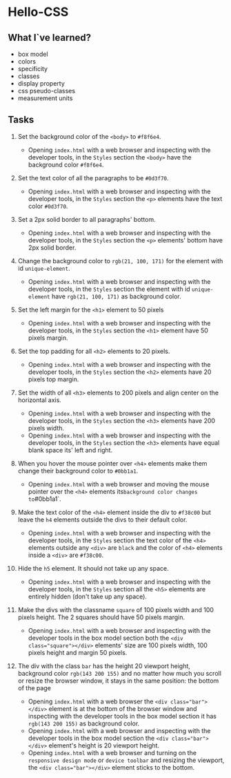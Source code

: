 # Hello-CSS

## What I`ve learned?

- box model
- colors
- specificity
- classes
- display property
- css pseudo-classes
- measurement units

## Tasks

1. Set the background color of the `<body>` to `#f8f6e4`.
    - Opening `index.html` with a web browser and inspecting with the developer tools, in the `Styles` section the `<body>` have the background color `#f8f6e4`.

2. Set the text color of all the paragraphs to be `#0d3f70`.
    - Opening `index.html` with a web browser and inspecting with the developer tools, in the `Styles` section the `<p>` elements have the text color `#0d3f70`.

3. Set a 2px solid border to all paragraphs' bottom.
    - Opening `index.html` with a web browser and inspecting with the developer tools, in the `Styles` section the `<p>` elements' bottom have 2px solid border.

4. Change the background color to `rgb(21, 100, 171)` for the element with id `unique-element`.
    - Opening `index.html` with a web browser and inspecting with the developer tools, in the `Styles` section the element with id `unique-element` have `rgb(21, 100, 171)` as background color.

5. Set the left margin for the `<h1>` element to 50 pixels
    - Opening `index.html` with a web browser and inspecting with the developer tools, in the `Styles` section the `<h1>` element have 50 pixels margin.

6. Set the top padding for all `<h2>` elements to 20 pixels.
    - Opening `index.html` with a web browser and inspecting with the developer tools, in the `Styles` section the `<h2>` elements have 20 pixels top margin.

7. Set the width of all `<h3>` elements to 200 pixels and align center on the horizontal axis.
    - Opening `index.html` with a web browser and inspecting with the developer tools, in the `Styles` section the `<h3>` elements have 200 pixels width.
    - Opening `index.html` with a web browser and inspecting with the developer tools, in the `Styles` section the `<h3>` elements have equal blank space its' left and right.

8. When you hover the mouse pointer over `<h4>` elements make them change their background color to `#0bb1a1`.
    - Opening `index.html` with a web browser and moving the mouse pointer over the `<h4>` elements its` background color changes to `#0bb1a1`.

9. Make the text color of the `<h4>` element inside the div to `#f38c00` but leave the `h4` elements outside the divs to their default color.
    - Opening `index.html` with a web browser and inspecting with the developer tools, in the `Styles` section the text color of the `<h4>` elements outside any `<div>` are `black` and the color of `<h4>` elements inside a `<div>` are `#f38c00`.

10. Hide the `h5` element. It should not take up any space.
    - Opening `index.html` with a web browser and inspecting with the developer tools, in the `Styles` section all the `<h5>` elements are entirely hidden (don't take up any space).

11. Make the divs with the classname `square` of 100 pixels width and 100 pixels height. The 2 squares should have 50 pixels margin.
    - Opening `index.html` with a web browser and inspecting with the developer tools in the box model section both the `<div class="square"></div>` elements' size are 100 pixels width, 100 pixels height and margin 50 pixels.

12. The div with the class `bar` has the height 20 viewport height, background color `rgb(143 200 155)` and no matter how much you scroll or resize the browser window, it stays in the same position: the bottom of the page
    - Opening `index.html` with a web browser the `<div class="bar"></div>` element is at the bottom of the browser window and inspecting with the developer tools in the box model section it has `rgb(143 200 155)` as background color.
    - Opening `index.html` with a web browser and inspecting with the developer tools in the box model section the `<div class="bar"></div>` element's height is 20 viewport height.
    - Opening `index.html` with a web browser and turning on the `responsive design mode` or `device toolbar` and resizing the viewport, the `<div class="bar"></div>` element sticks to the bottom.
